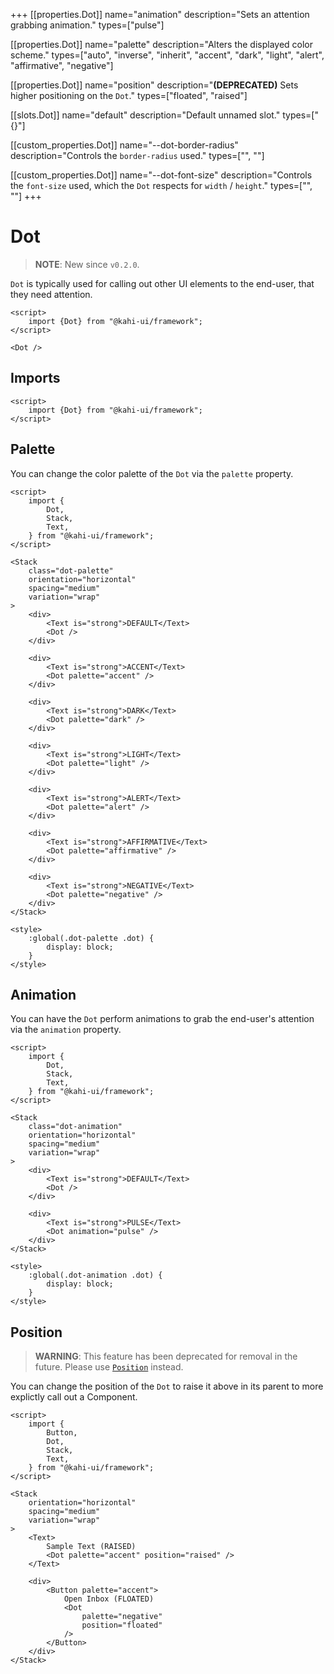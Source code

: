 +++
[[properties.Dot]]
name="animation"
description="Sets an attention grabbing animation."
types=["pulse"]

[[properties.Dot]]
name="palette"
description="Alters the displayed color scheme."
types=["auto", "inverse", "inherit", "accent", "dark", "light", "alert", "affirmative", "negative"]

[[properties.Dot]]
name="position"
description="**(DEPRECATED)** Sets higher positioning on the `Dot`."
types=["floated", "raised"]

[[slots.Dot]]
name="default"
description="Default unnamed slot."
types=["{}"]

[[custom_properties.Dot]]
name="--dot-border-radius"
description="Controls the `border-radius` used."
types=["<length>", "<percentage>"]

[[custom_properties.Dot]]
name="--dot-font-size"
description="Controls the `font-size` used, which the `Dot` respects for `width` / `height`."
types=["<length>", "<percentage>"]
+++

# Dot

> **NOTE**: New since `v0.2.0`.

`Dot` is typically used for calling out other UI elements to the end-user, that they need attention.

```svelte {title="Dot Preview" mode="repl"}
<script>
    import {Dot} from "@kahi-ui/framework";
</script>

<Dot />
```

## Imports

```svelte {title="Dot Imports"}
<script>
    import {Dot} from "@kahi-ui/framework";
</script>
```

## Palette

You can change the color palette of the `Dot` via the `palette` property.

```svelte {title="Dot Palette" mode="repl"}
<script>
    import {
        Dot,
        Stack,
        Text,
    } from "@kahi-ui/framework";
</script>

<Stack
    class="dot-palette"
    orientation="horizontal"
    spacing="medium"
    variation="wrap"
>
    <div>
        <Text is="strong">DEFAULT</Text>
        <Dot />
    </div>

    <div>
        <Text is="strong">ACCENT</Text>
        <Dot palette="accent" />
    </div>

    <div>
        <Text is="strong">DARK</Text>
        <Dot palette="dark" />
    </div>

    <div>
        <Text is="strong">LIGHT</Text>
        <Dot palette="light" />
    </div>

    <div>
        <Text is="strong">ALERT</Text>
        <Dot palette="alert" />
    </div>

    <div>
        <Text is="strong">AFFIRMATIVE</Text>
        <Dot palette="affirmative" />
    </div>

    <div>
        <Text is="strong">NEGATIVE</Text>
        <Dot palette="negative" />
    </div>
</Stack>

<style>
    :global(.dot-palette .dot) {
        display: block;
    }
</style>
```

## Animation

You can have the `Dot` perform animations to grab the end-user's attention via the `animation` property.

```svelte {title="Dot Animation" mode="repl"}
<script>
    import {
        Dot,
        Stack,
        Text,
    } from "@kahi-ui/framework";
</script>

<Stack
    class="dot-animation"
    orientation="horizontal"
    spacing="medium"
    variation="wrap"
>
    <div>
        <Text is="strong">DEFAULT</Text>
        <Dot />
    </div>

    <div>
        <Text is="strong">PULSE</Text>
        <Dot animation="pulse" />
    </div>
</Stack>

<style>
    :global(.dot-animation .dot) {
        display: block;
    }
</style>
```

## Position

> **WARNING**: This feature has been deprecated for removal in the future. Please use [`Position`](../layouts/position.md) instead.

You can change the position of the `Dot` to raise it above in its parent to more explictly call out a Component.

```svelte {title="Dot Position" mode="repl"}
<script>
    import {
        Button,
        Dot,
        Stack,
        Text,
    } from "@kahi-ui/framework";
</script>

<Stack
    orientation="horizontal"
    spacing="medium"
    variation="wrap"
>
    <Text>
        Sample Text (RAISED)
        <Dot palette="accent" position="raised" />
    </Text>

    <div>
        <Button palette="accent">
            Open Inbox (FLOATED)
            <Dot
                palette="negative"
                position="floated"
            />
        </Button>
    </div>
</Stack>
```
